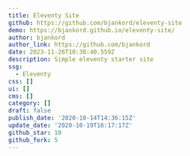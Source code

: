```yaml
---
title: Eleventy Site
github: https://github.com/bjankord/eleventy-site
demo: https://bjankord.github.io/eleventy-site/
author: bjankord
author_link: https://github.com/bjankord
date: 2023-11-26T10:38:40.559Z
description: Simple eleventy starter site
ssg:
  - Eleventy
css: []
ui: []
cms: []
category: []
draft: false
publish_date: '2020-10-14T14:36:15Z'
update_date: '2020-10-19T16:17:17Z'
github_star: 10
github_fork: 5
---
```

